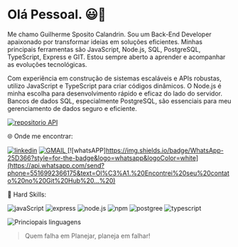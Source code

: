 # Olá Pessoal. 😃🚀

Me chamo Guilherme Sposito Calandrin. Sou um Back-End Developer apaixonado por transformar ideias em soluções eficientes. Minhas principais ferramentas são JavaScript, Node.js, SQL, PostgreSQL, TypeScript, Express e GIT. Estou sempre aberto a aprender e acompanhar as evoluções tecnológicas.

Com experiência em construção de sistemas escaláveis e APIs robustas, utilizo JavaScript e TypeScript para criar códigos dinâmicos. O Node.js é minha escolha para desenvolvimento rápido e eficaz do lado do servidor. Bancos de dados SQL, especialmente PostgreSQL, são essenciais para meu gerenciamento de dados seguro e eficiente.

[![repositorio API](https://img.shields.io/badge/Clique%20Para%20ver%20uma%20API%20REST%20Feito%20por%20mim!-00C300?style=for-the-badge&logo=&logoColor=white)](https://github.com/GuilhermeSposito/api-rest-biblioteca)

🌐 Onde me encontrar: 

[![linkedin](https://img.shields.io/badge/LinkedIn-0077B5?style=for-the-badge&logo=linkedin&logoColor=white)](https://www.linkedin.com/in/guilherme-sposito-calandrin/) 
<a href="mailto:guilhermesposito14@gmail.com"> ![GMAIL](https://img.shields.io/badge/Gmail-D14836?style=for-the-badge&logo=gmail&logoColor=white) </a> [![whatsAPP]https://img.shields.io/badge/WhatsApp-25D366?style=for-the-badge&logo=whatsapp&logoColor=white](https://api.whatsapp.com/send?phone=5516992366175&text=Ol%C3%A1.%20Encontrei%20seu%20contato%20no%20Git%20Hub%20...%20)

🚨 Hard Skills:

![javaScript](https://img.shields.io/badge/JavaScript-323330?style=for-the-badge&logo=javascript&logoColor=F7DF1E)
![express](https://img.shields.io/badge/Express%20js-000000?style=for-the-badge&logo=express&logoColor=white)
![node.js](https://img.shields.io/badge/Node%20js-339933?style=for-the-badge&logo=nodedotjs&logoColor=white)
![npm](https://img.shields.io/badge/npm-CB3837?style=for-the-badge&logo=npm&logoColor=white)
![postgree](https://img.shields.io/badge/PostgreSQL-316192?style=for-the-badge&logo=postgresql&logoColor=white)
![typescript](https://img.shields.io/badge/TypeScript-007ACC?style=for-the-badge&logo=typescript&logoColor=white)


![Princiopais linguagens](https://github-readme-stats.vercel.app/api/top-langs/?username=GuilhermeSposito&theme=tokyonight&hide_border=true&custom_title=Principais%20%Linguagens)

> Quem falha em Planejar, planeja em falhar!
